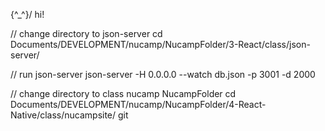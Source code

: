 \{^_^}/ hi!

// change directory to json-server 
cd Documents/DEVELOPMENT/nucamp/NucampFolder/3-React/class/json-server/

// run json-server
json-server -H 0.0.0.0 --watch db.json -p 3001 -d 2000

// change directory to class nucamp NucampFolder
cd Documents/DEVELOPMENT/nucamp/NucampFolder/4-React-Native/class/nucampsite/
git